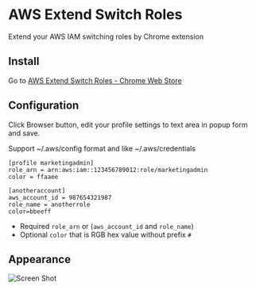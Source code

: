 # AWS Extend Switch Roles

Extend your AWS IAM switching roles by Chrome extension

## Install

Go to [AWS Extend Switch Roles - Chrome Web Store](https://chrome.google.com/webstore/detail/aws-extend-switch-roles/jpmkfafbacpgapdghgdpembnojdlgkdl?utm_source=github)

## Configuration

Click Browser button, edit your profile settings to text area in popup form and save.

Support ~/.aws/config format and like ~/.aws/credentials

```
[profile marketingadmin]
role_arn = arn:aws:iam::123456789012:role/marketingadmin
color = ffaaee

[anotheraccount]
aws_account_id = 987654321987
role_name = anotherrole
color=bbeeff
```

- Required `role_arn` or (`aws_account_id` and `role_name`)
- Optional `color` that is RGB hex value without prefix `#`

## Appearance
![Screen Shot](https://github.com/tilfin/aws-extend-switch-roles/blob/images/Banner_920x680.png)
